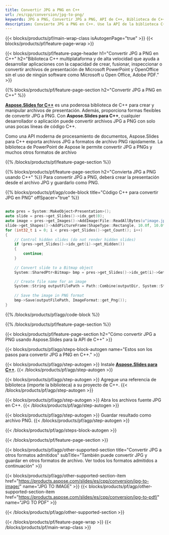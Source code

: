 ```yaml
---
title: Convertir JPG a PNG en C++
url: /es/cpp/conversion/jpg-to-png/
keywords: JPG a PNG, Convertir JPG a PNG, API de C++, Biblioteca de C++, JPG, PNG
description: Convierte JPG a PNG en C++. Use la API de la biblioteca C++ para convertir archivos JPG a PNG
---
```


{{< blocks/products/pf/main-wrap-class isAutogenPage="true" >}}
{{< blocks/products/pf/feature-page-wrap >}}

{{< blocks/products/pf/feature-page-header h1="Convertir JPG a PNG en C++" h2="Biblioteca C++ multiplataforma y de alta velocidad que ayuda a desarrollar aplicaciones con la capacidad de crear, fusionar, inspeccionar o convertir archivos de presentación de Microsoft PowerPoint y OpenOffice sin el uso de ningún software como Microsoft u Open Office, Adobe PDF." >}}

{{% blocks/products/pf/feature-page-section h2="Convertir JPG a PNG en C++" %}}

[**Aspose.Slides for C++**](https://products.aspose.com/slides/es/cpp/) es una poderosa biblioteca de C++ para crear y manipular archivos de presentación. Además, proporciona formas flexibles de convertir JPG a PNG. Con **Aspose.Slides para C++**, cualquier desarrollador o aplicación puede convertir archivos JPG a PNG con solo unas pocas líneas de código C++.

Como una API moderna de procesamiento de documentos, Aspose.Slides para C++ exporta archivos JPG a formatos de archivo PNG rápidamente. La biblioteca de PowerPoint de Aspose le permite convertir JPG a PNGs y muchos otros formatos de archivo

{{% /blocks/products/pf/feature-page-section %}}

{{% blocks/products/pf/feature-page-section  h2="Convierta JPG a PNG usando C++" %}}
Para convertir JPG a PNG, deberá crear la presentación desde el archivo JPG y guardarlo como PNG.

{{% blocks/products/pf/agp/code-block title="Código C++ para convertir JPG en PNG" offSpacer="true" %}}

```cpp

auto pres = System::MakeObject<Presentation>();
auto slide = pres->get_Slides()->idx_get(0);
auto image = pres->get_Images()->AddImage(File::ReadAllBytes(u"image.jpg"));
slide->get_Shapes()->AddPictureFrame(ShapeType::Rectangle, 10.0f, 10.0f, 100.0f, 100.0f, image);
for (int32_t i = 0; i < pres->get_Slides()->get_Count(); i++)
{
    // Control hidden slides (do not render hidden slides)
    if (pres->get_Slides()->idx_get(i)->get_Hidden())
    {
        continue;
    }
    
    // Convert slide to a Bitmap object
    System::SharedPtr<Bitmap> bmp = pres->get_Slides()->idx_get(i)->GetThumbnail(2.f, 2.f);

    // Create file name for an image
    System::String outputFilePath = Path::Combine(outputDir, System::String(u"Slide_") + i + u".png");
    
    // Save the image in PNG format
    bmp->Save(outputFilePath, ImageFormat::get_Png());
}

```


{{% /blocks/products/pf/agp/code-block %}}

{{% /blocks/products/pf/feature-page-section %}}

{{< blocks/products/pf/feature-page-section  h2="Cómo convertir JPG a PNG usando Aspose.Slides para la API de C++" >}}

{{< blocks/products/pf/agp/steps-block-autogen name="Estos son los pasos para convertir JPG a PNG en C++." >}}

{{< blocks/products/pf/agp/step-autogen >}}
Instale [**Aspose.Slides para C++**](https://products.aspose.com/slides/es/cpp/).
{{< /blocks/products/pf/agp/step-autogen >}}

{{< blocks/products/pf/agp/step-autogen >}}
Agregue una referencia de biblioteca (importe la biblioteca) a su proyecto de C++.
{{< /blocks/products/pf/agp/step-autogen >}}

{{< blocks/products/pf/agp/step-autogen >}}
Abra los archivos fuente JPG en C++.
{{< /blocks/products/pf/agp/step-autogen >}}

{{< blocks/products/pf/agp/step-autogen >}}
Guardar resultado como archivo PNG.
{{< /blocks/products/pf/agp/step-autogen >}}

{{< /blocks/products/pf/agp/steps-block-autogen >}}

{{< /blocks/products/pf/feature-page-section >}}

{{< blocks/products/pf/agp/other-supported-section title="Convertir JPG a otros formatos admitidos" subTitle="También puede convertir JPG y guardar en otros formatos de archivo. Ver todos los formatos admitidos a continuación" >}}

{{< blocks/products/pf/agp/other-supported-section-item href="https://products.aspose.com/slides/es/cpp/conversion/jpg-to-image/" name="JPG TO IMAGE" >}}
{{< blocks/products/pf/agp/other-supported-section-item href="https://products.aspose.com/slides/es/cpp/conversion/jpg-to-pdf/" name="JPG TO PDF" >}}


{{< /blocks/products/pf/agp/other-supported-section >}}

{{< /blocks/products/pf/feature-page-wrap >}}
{{< /blocks/products/pf/main-wrap-class >}}
